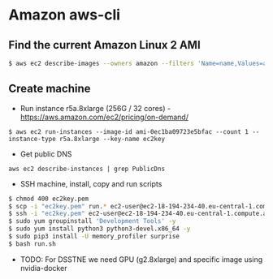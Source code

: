 # Amazon aws-cli

## Find the current Amazon Linux 2 AMI

```bash
$ aws ec2 describe-images --owners amazon --filters 'Name=name,Values=amzn2-ami-hvm-2.0.????????.?-x86_64-gp2' 'Name=state,Values=available' --query 'reverse(sort_by(Images, &CreationDate))[:1].ImageId' --output text
```

## Create machine

- Run instance r5a.8xlarge (256G / 32 cores) - https://aws.amazon.com/ec2/pricing/on-demand/
```
$ aws ec2 run-instances --image-id ami-0ec1ba09723e5bfac --count 1 --instance-type r5a.8xlarge --key-name ec2key
```
- Get public DNS
```
aws ec2 describe-instances | grep PublicDns
```

- SSH machine, install, copy and run scripts
```bash
$ chmod 400 ec2key.pem
$ scp -i "ec2key.pem" run.* ec2-user@ec2-18-194-234-40.eu-central-1.compute.amazonaws.com:/home/ec2-user
$ ssh -i "ec2key.pem" ec2-user@ec2-18-194-234-40.eu-central-1.compute.amazonaws.com
$ sudo yum groupinstall 'Development Tools' -y
$ sudo yum install python3 python3-devel.x86_64 -y
$ sudo pip3 install -U memory_profiler surprise
$ bash run.sh
```

- TODO: For DSSTNE we need GPU (g2.8xlarge) and specific image using nvidia-docker
